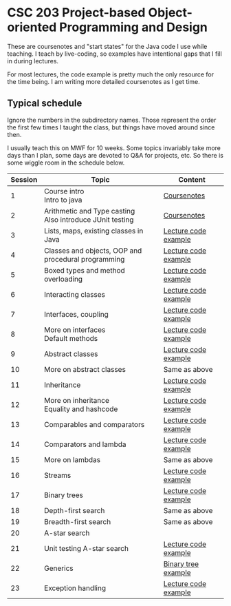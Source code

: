 # CSC 203 Project-based Object-oriented Programming and Design

These are coursenotes and "start states" for the Java code I use while teaching.
I teach by live-coding, so examples have intentional gaps that I fill in during lectures.

For most lectures, the code example is pretty much the only resource for the time being.
I am writing more detailed coursenotes as I get time.

## Typical schedule

Ignore the numbers in the subdirectory names. Those represent the order the first few times I taught the class, but things have moved around since then.

I usually teach this on MWF for 10 weeks. Some topics invariably take more days than I plan, some days are devoted to Q&A for projects, etc. So there is some wiggle room in the schedule below.

| Session | Topic | Content |
| -- | -- | --|
| 1 | Course intro<br>Intro to java | [Coursenotes](01-intro-to-java/) |
| 2 | Arithmetic and Type casting<br>Also introduce JUnit testing | [Coursenotes](02-arithmetic-and-testing/) |
| 3 | Lists, maps, existing classes in Java | [Lecture code example](03-lists-maps-existing-classes/) |
| 4 | Classes and objects, OOP and procedural programming | [Lecture code example](04-classes-and-objects/) |
| 5 | Boxed types and method overloading | [Lecture code example](05-autoboxing-overloading/) |
| 6 | Interacting classes | [Lecture code example](06-interacting-classes/) |
| 7 | Interfaces, coupling | [Lecture code example](07-interfaces/) |
| 8 | More on interfaces<br>Default methods | [Lecture code example](13-interfaces-advanced/)
| 9 | Abstract classes | [Lecture code example](16-abstract-classes/) |
| 10 | More on abstract classes | Same as above |
| 11 | Inheritance | [Lecture code example](14-equality-inheritance/) |
| 12 | More on inheritance<br>Equality and hashcode | [Lecture code example](15-inheritance-2/)
| 13 | Comparables and comparators | [Lecture code example](19-comparables-comparators/)|
| 14 | Comparators and lambda | [Lecture code example](20-comparators-lambda/)|
| 15 | More on lambdas | Same as above |
| 16 | Streams | [Lecture code example](24-streams-and-strategies/) |
| 17 | Binary trees | [Lecture code example](22-binary-trees/) |
| 18 | Depth-first search | Same as above |
| 19 | Breadth-first search | Same as above |
| 20 | A-star search | | 
| 21 | Unit testing A-star search | [Lecture code example](26-a-star-testing)
| 22 | Generics | [Binary tree example](22-binary-trees/) |
| 23 | Exception handling | [Lecture code example](25-exceptions/)
